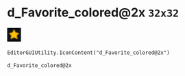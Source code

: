 # d_Favorite_colored@2x `32x32`
<img src="/img/d_Favorite_colored.png" width=32 height=32>

``` CSharp
EditorGUIUtility.IconContent("d_Favorite_colored@2x")
```
```
d_Favorite_colored@2x
```

